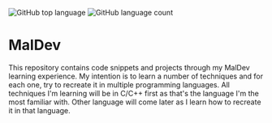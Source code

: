 ![GitHub top language](https://img.shields.io/github/languages/top/Krkn-Sec/MalDev)
![GitHub language count](https://img.shields.io/github/languages/count/Krkn-Sec/MalDev)



# MalDev
This repository contains code snippets and projects through my MalDev learning experience. My intention is to learn a number of techniques and for each one, try to recreate it in multiple programming languages. All techniques I'm learning will be in C/C++ first as that's the language I'm the most familiar with. Other language will come later as I learn how to recreate it in that language.
